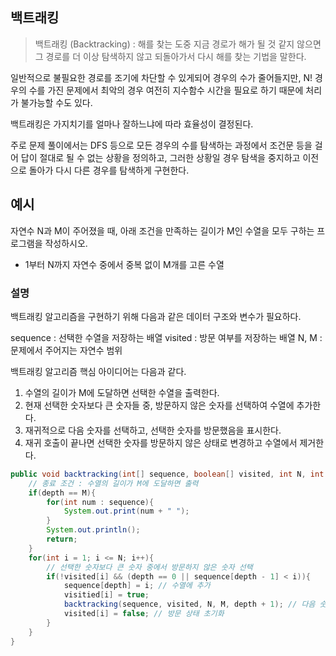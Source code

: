 ## 백트래킹

> 백트래킹 (Backtracking) : 해를 찾는 도중 지금 경로가 해가 될 것 같지 않으면 그 경로를 더 이상 탐색하지 않고 되돌아가서 다시 해를 찾는 기법을 말한다.

일반적으로 불필요한 경로를 조기에 차단할 수 있게되어 경우의 수가 줄어들지만, N! 경우의 수를 가진 문제에서 최악의 경우 여전히 지수함수 시간을 필요로 하기 때문에 처리가 불가능할 수도 있다.

백트래킹은 가지치기를 얼마나 잘하느냐에 따라 효율성이 결정된다.

주로 문제 풀이에서는 DFS 등으로 모든 경우의 수를 탐색하는 과정에서 조건문 등을 걸어 답이 절대로 될 수 없는 상황을 정의하고, 그러한 상황일 경우 탐색을 중지하고 이전으로 돌아가 다시 다른 경우를 탐색하게 구현한다.

## 예시

자연수 N과 M이 주어졌을 때, 아래 조건을 만족하는 길이가 M인 수열을 모두 구하는 프로그램을 작성하시오.

- 1부터 N까지 자연수 중에서 중복 없이 M개를 고른 수열

### 설명

백트래킹 알고리즘을 구현하기 위해 다음과 같은 데이터 구조와 변수가 필요하다.

sequence : 선택한 수열을 저장하는 배열
visited : 방문 여부를 저장하는 배열
N, M : 문제에서 주어지는 자연수 범위

백트래킹 알고리즘 핵심 아이디어는 다음과 같다.

1. 수열의 길이가 M에 도달하면 선택한 수열을 출력한다.
2. 현재 선택한 숫자보다 큰 숫자들 중, 방문하지 않은 숫자를 선택하여 수열에 추가한다.
3. 재귀적으로 다음 숫자를 선택하고, 선택한 숫자를 방문했음을 표시한다.
4. 재귀 호출이 끝나면 선택한 숫자를 방문하지 않은 상태로 변경하고 수열에서 제거한다.

```java
public void backtracking(int[] sequence, boolean[] visited, int N, int M, int depth){
	// 종료 조건 : 수열의 길이가 M에 도달하면 출력
	if(depth == M){
		for(int num : sequence){
			System.out.print(num + " ");
		}
		System.out.println();
		return;
	}
	for(int i = 1; i <= N; i++){
		// 선택한 숫자보다 큰 숫자 중에서 방문하지 않은 숫자 선택
		if(!visited[i] && (depth == 0 || sequence[depth - 1] < i)){
			sequence[depth] = i; // 수열에 추가
			visitied[i] = true;
			backtracking(sequence, visited, N, M, depth + 1); // 다음 숫자 선택
			visited[i] = false; // 방문 상태 초기화
		}
	}
}
```